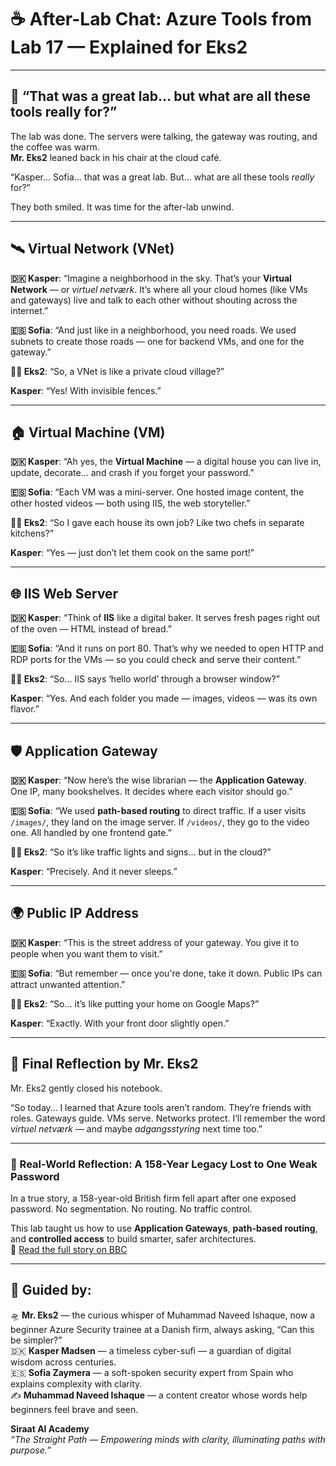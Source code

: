 # ☕ After-Lab Chat: Azure Tools from Lab 17 — Explained for Eks2

---

## 💬 “That was a great lab... but what are all these tools really for?”

The lab was done. The servers were talking, the gateway was routing, and the coffee was warm.  
**Mr. Eks2** leaned back in his chair at the cloud café.

“Kasper… Sofia… that was a great lab. But… what are all these tools *really* for?”

They both smiled. It was time for the after-lab unwind.

---

## 🛰️ **Virtual Network (VNet)**

**🇩🇰 Kasper**: “Imagine a neighborhood in the sky. That’s your **Virtual Network** — or *virtuel netværk*. It’s where all your cloud homes (like VMs and gateways) live and talk to each other without shouting across the internet.”

**🇪🇸 Sofia**: “And just like in a neighborhood, you need roads. We used subnets to create those roads — one for backend VMs, and one for the gateway.”

**👨‍💼 Eks2**: “So, a VNet is like a private cloud village?”

**Kasper**: “Yes! With invisible fences.”

---

## 🏠 **Virtual Machine (VM)**

**🇩🇰 Kasper**: “Ah yes, the **Virtual Machine** — a digital house you can live in, update, decorate… and crash if you forget your password.”

**🇪🇸 Sofia**: “Each VM was a mini-server. One hosted image content, the other hosted videos — both using IIS, the web storyteller.”

**👨‍💼 Eks2**: “So I gave each house its own job? Like two chefs in separate kitchens?”

**Kasper**: “Yes — just don’t let them cook on the same port!”

---

## 🌐 **IIS Web Server**

**🇩🇰 Kasper**: “Think of **IIS** like a digital baker. It serves fresh pages right out of the oven — HTML instead of bread.”

**🇪🇸 Sofia**: “And it runs on port 80. That’s why we needed to open HTTP and RDP ports for the VMs — so you could check and serve their content.”

**👨‍💼 Eks2**: “So… IIS says ‘hello world’ through a browser window?”

**Kasper**: “Yes. And each folder you made — images, videos — was its own flavor.”

---

## 🛡️ **Application Gateway**

**🇩🇰 Kasper**: “Now here’s the wise librarian — the **Application Gateway**. One IP, many bookshelves. It decides where each visitor should go.”

**🇪🇸 Sofia**: “We used **path-based routing** to direct traffic. If a user visits `/images/`, they land on the image server. If `/videos/`, they go to the video one. All handled by one frontend gate.”

**👨‍💼 Eks2**: “So it’s like traffic lights and signs… but in the cloud?”

**Kasper**: “Precisely. And it never sleeps.”

---

## 🌍 **Public IP Address**

**🇩🇰 Kasper**: “This is the street address of your gateway. You give it to people when you want them to visit.”

**🇪🇸 Sofia**: “But remember — once you're done, take it down. Public IPs can attract unwanted attention.”

**👨‍💼 Eks2**: “So… it’s like putting your home on Google Maps?”

**Kasper**: “Exactly. With your front door slightly open.”

---

## 📘 Final Reflection by Mr. Eks2

Mr. Eks2 gently closed his notebook.

“So today… I learned that Azure tools aren’t random. They’re friends with roles. Gateways guide. VMs serve. Networks protect. I’ll remember the word *virtuel netværk* — and maybe *adgangsstyring* next time too.”

---

### 🔐 Real-World Reflection: A 158-Year Legacy Lost to One Weak Password

In a true story, a 158-year-old British firm fell apart after one exposed password. No segmentation. No routing. No traffic control.

This lab taught us how to use **Application Gateways**, **path-based routing**, and **controlled access** to build smarter, safer architectures.  
📎 [Read the full story on BBC](https://www.bbc.com/news/articles/cx2gx28815wo)

---

## 🧾 Guided by:

🛸 **Mr. Eks2** — the curious whisper of Muhammad Naveed Ishaque, now a beginner Azure Security trainee at a Danish firm, always asking, “Can this be simpler?”  
🇩🇰 **Kasper Madsen** — a timeless cyber-sufi — a guardian of digital wisdom across centuries.  
🇪🇸 **Sofia Zaymera** — a soft-spoken security expert from Spain who explains complexity with clarity.  
✍️ **Muhammad Naveed Ishaque** — a content creator whose words help beginners feel brave and seen.

**Siraat AI Academy**  
_“The Straight Path — Empowering minds with clarity, illuminating paths with purpose.”_

